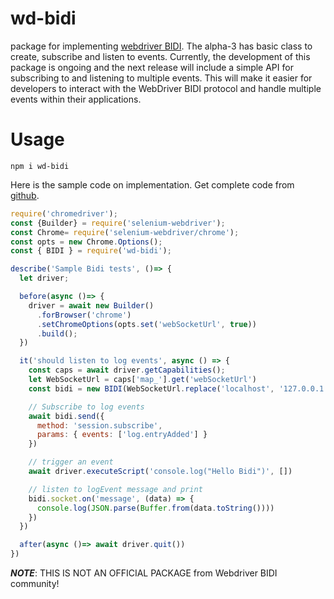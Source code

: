 # wd-bidi

package for implementing [webdriver BIDI](https://w3c.github.io/webdriver-bidi/). 
The alpha-3 has basic class to create, subscribe and listen to events. Currently, the development of this package is ongoing and the next release will include a simple API for subscribing to and listening to multiple events. This will make it easier for developers to interact with the WebDriver BIDI protocol and handle multiple events within their applications.

# Usage
```shell
npm i wd-bidi
```

Here is the sample code on implementation. Get complete code from [github](https://github.com/harsha509/selenium_bidi_demo).

```javascript
require('chromedriver');
const {Builder} = require('selenium-webdriver');
const Chrome= require('selenium-webdriver/chrome');
const opts = new Chrome.Options();
const { BIDI } = require('wd-bidi');

describe('Sample Bidi tests', ()=> {
  let driver;

  before(async ()=> {
    driver = await new Builder()
      .forBrowser('chrome')
      .setChromeOptions(opts.set('webSocketUrl', true))
      .build();
  })

  it('should listen to log events', async () => {
    const caps = await driver.getCapabilities();
    let WebSocketUrl = caps['map_'].get('webSocketUrl')
    const bidi = new BIDI(WebSocketUrl.replace('localhost', '127.0.0.1'));

    // Subscribe to log events
    await bidi.send({
      method: 'session.subscribe',
      params: { events: ['log.entryAdded'] }
    })

    // trigger an event
    await driver.executeScript('console.log("Hello Bidi")', [])

    // listen to logEvent message and print
    bidi.socket.on('message', (data) => {
      console.log(JSON.parse(Buffer.from(data.toString())))
    })
  })

  after(async ()=> await driver.quit())
})
```

___NOTE___: THIS IS NOT AN OFFICIAL PACKAGE from Webdriver BIDI community!


